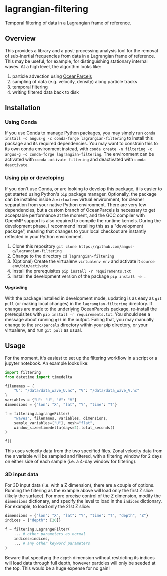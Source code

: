# lagrangian-filtering
Temporal filtering of data in a Lagrangian frame of reference.

## Overview
This provides a library and a post-processing analysis tool for the
removal of sub-inertial frequencies from data in a Lagrangian frame of
reference. This may be useful, for example, for distinguishing
stationary internal waves. At a high level, the algorithm looks like:

1. particle advection using [OceanParcels](http://oceanparcels.org)
2. sampling of data (e.g. velocity, density) along particle tracks
3. temporal filtering
4. writing filtered data back to disk

## Installation
### Using Conda
If you use [Conda](https://conda.io) to manage Python packages, you
may simply run `conda install -c angus-g -c conda-forge
lagrangian-filtering` to install this package and its required
dependencies. You may want to constrain this to its own conda
environment instead, with `conda create -n filtering -c angus-g -c
conda-forge lagrangian-filtering`. The environment can be activated
with `conda activate filtering` and deactivated with `conda
deactivate`.

### Using pip or developing
If you don't use Conda, or are looking to develop this package, it is
easier to get started using Python's `pip` package
manager. Optionally, the package can be installed inside a
`virtualenv` virtual environment, for cleaner separation from your
native Python environment. There are very few dependencies, but a
custom branch of OceanParcels is necessary to get acceptable
performance at the moment, and the GCC compiler with OpenMP support is
also required to compile the runtime kernels. During the development
phase, I recommend installing this as a "development package", meaning
that changes to your local checkout are instantly reflected in your
Python environment.

1. Clone this repository `git clone https://github.com/angus-g/lagrangian-filtering`
2. Change to the directory `cd lagrangian-filtering`
3. (Optional) Create the virtualenv `virtualenv env` and activate it `source env/bin/activate`
4. Install the prerequisites `pip install -r requirements.txt`
5. Install the development version of the package `pip install -e .`

#### Upgrading
With the package installed in development mode, updating is as easy as
`git pull` (or making local changes) in the `lagrangian-filtering`
directory. If changes are made to the underlying OceanParcels package,
re-install the prerequisites with `pip install -r
requirements.txt`. You should see a message about running `git` in the
output. Failing that, you may manually change to the `src/parcels`
directory within your pip directory, or your virtualenv, and run `git
pull` as usual.

## Usage
For the moment, it's easiest to set up the filtering workflow in a script or
a jupyter notebook. An example looks like:

```python
import filtering
from datetime import timedelta

filenames = {
	"U": "/data/data_wave_U.nc", "V": "/data/data_wave_V.nc"
}
variables = {"U": "U", "V": "V"}
dimensions = {"lon": "X", "lat", "Y", "time": "T"}

f = filtering.LagrangeFilter(
	"waves", filenames, variables, dimensions,
	sample_variables=["U"], mesh="flat",
	window_size=timedelta(days=2).total_seconds()
)

f()
```

This uses velocity data from the two specified files. Zonal velocity
data from the `U` variable will be sampled and filtered, with a
filtering window for 2 days on either side of each sample (i.e. a
4-day window for filtering).

### 3D input data
For 3D input data (i.e. with a Z dimension), there are a couple of
options. Running the filtering as the example above will load only the
first Z slice (likely the surface). For more precise control of the Z
dimension, modify the `dimensions` dictionary, and specify the level
to load in the `indices` dictionary. For example, to load only the
21st Z slice:

```python
dimensions = {"lon": "X", "lat": "Y", "time": "T", "depth", "Z"}
indices = {"depth": [20]}

f = filtering.LagrangeFilter(
	... # other parameters as normal
	indices=indices,
	... # any other keyword parameters
)
```

Beware that specifyng the `depth` dimension without restricting its
indices will load data through full depth, however particles will only
be seeded at the top. This would be a huge expense for no gain!
